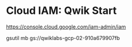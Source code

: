 # Cloud IAM: Qwik Start


https://console.cloud.google.com/iam-admin/iam



gsutil mb gs://qwiklabs-gcp-02-910a679907fb